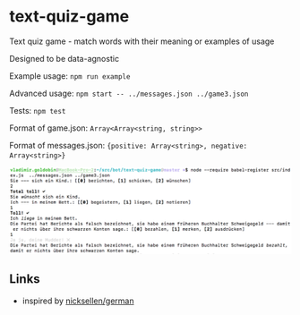 # text-quiz-game
Text quiz game - match words with their meaning or examples of usage

Designed to be data-agnostic

Example usage: `npm run example`

Advanced usage: `npm start -- ../messages.json ../game3.json`

Tests: `npm test`

Format of game.json: `Array<Array<string, string>>`

Format of messages.json: `{positive: Array<string>, negative: Array<string>}`

![Screenshot 1](/docs/screenshot01.png?raw=true "Screenshot 1")

## Links

* inspired by [nicksellen/german](https://github.com/nicksellen/german)
